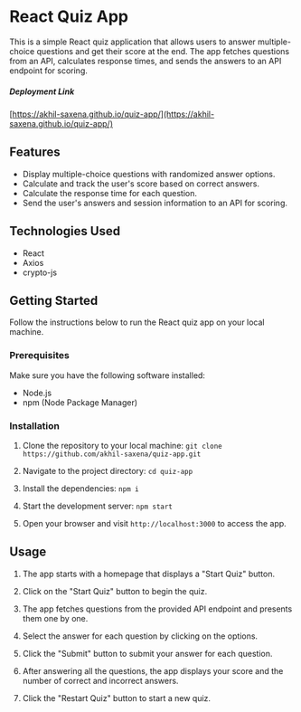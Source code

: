# React Quiz App

This is a simple React quiz application that allows users to answer multiple-choice questions and get their score at the end. The app fetches questions from an API, calculates response times, and sends the answers to an API endpoint for scoring.

##### Deployment Link
[https://akhil-saxena.github.io/quiz-app/](https://akhil-saxena.github.io/quiz-app/)

## Features

- Display multiple-choice questions with randomized answer options.
- Calculate and track the user's score based on correct answers.
- Calculate the response time for each question.
- Send the user's answers and session information to an API for scoring.

## Technologies Used

- React
- Axios
- crypto-js

## Getting Started

Follow the instructions below to run the React quiz app on your local machine.

### Prerequisites

Make sure you have the following software installed:

- Node.js
- npm (Node Package Manager)

### Installation

1. Clone the repository to your local machine:
```git clone https://github.com/akhil-saxena/quiz-app.git```

2. Navigate to the project directory:
```cd quiz-app```

3. Install the dependencies:
```npm i```

4. Start the development server:
```npm start```

5. Open your browser and visit `http://localhost:3000` to access the app.


## Usage

1. The app starts with a homepage that displays a "Start Quiz" button.

2. Click on the "Start Quiz" button to begin the quiz.

3. The app fetches questions from the provided API endpoint and presents them one by one.

4. Select the answer for each question by clicking on the options.

5. Click the "Submit" button to submit your answer for each question.

6. After answering all the questions, the app displays your score and the number of correct and incorrect answers.

7. Click the "Restart Quiz" button to start a new quiz.

